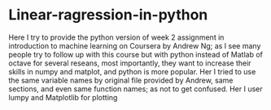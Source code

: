 # Linear-ragression-in-python
Here I try to provide the python version of week 2 assignment in introduction to machine learning on Coursera by Andrew Ng; as I see many people try to follow up with this course but with python instead of Matlab of octave for several reseans, most importantly, they want to increase their skills in numpy and matplot, and python is more popular.
Her I tried to use the same variable names by original file provided by Andrew, same sections, and even same function names; as not to get confused.
Her I user lumpy and Matplotlib for plotting

